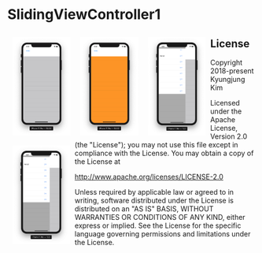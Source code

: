 # SlidingViewController1


<img src="Screen Shot 1.png" align="left" hspace="10" vspace="10" height="200">
<img src="Screen Shot 3.png" align="left" hspace="10" vspace="10" height="200">
<img src="Screen Shot 4.png" align="left" hspace="10" vspace="10" height="200">
<img src="Screen Shot 5.png" align="left" hspace="10" vspace="10" height="200">




License
-------

Copyright 2018-present Kyungjung Kim

Licensed under the Apache License, Version 2.0 (the "License");
you may not use this file except in compliance with the License.
You may obtain a copy of the License at

http://www.apache.org/licenses/LICENSE-2.0

Unless required by applicable law or agreed to in writing, software
distributed under the License is distributed on an "AS IS" BASIS,
WITHOUT WARRANTIES OR CONDITIONS OF ANY KIND, either express or implied.
See the License for the specific language governing permissions and
limitations under the License.
